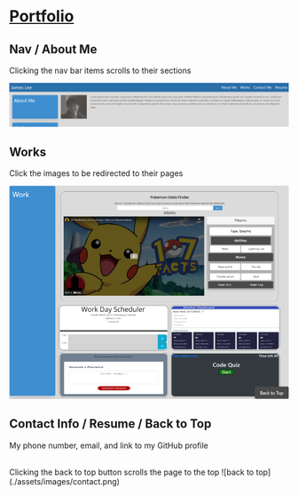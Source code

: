 <h1><a href="https://jamehzlee.github.io/Portfolio/">Portfolio</a></h1>

## Nav / About Me

Clicking the nav bar items scrolls to their sections

![navbar](./assets/images/navbar.png)

## Works

Click the images to be redirected to their pages

![works](./assets/images/works.png)

## Contact Info / Resume / Back to Top

My phone number, email, and link to my GitHub profile

<br>
Clicking the back to top button scrolls the page to the top
![back to top](./assets/images/contact.png)
